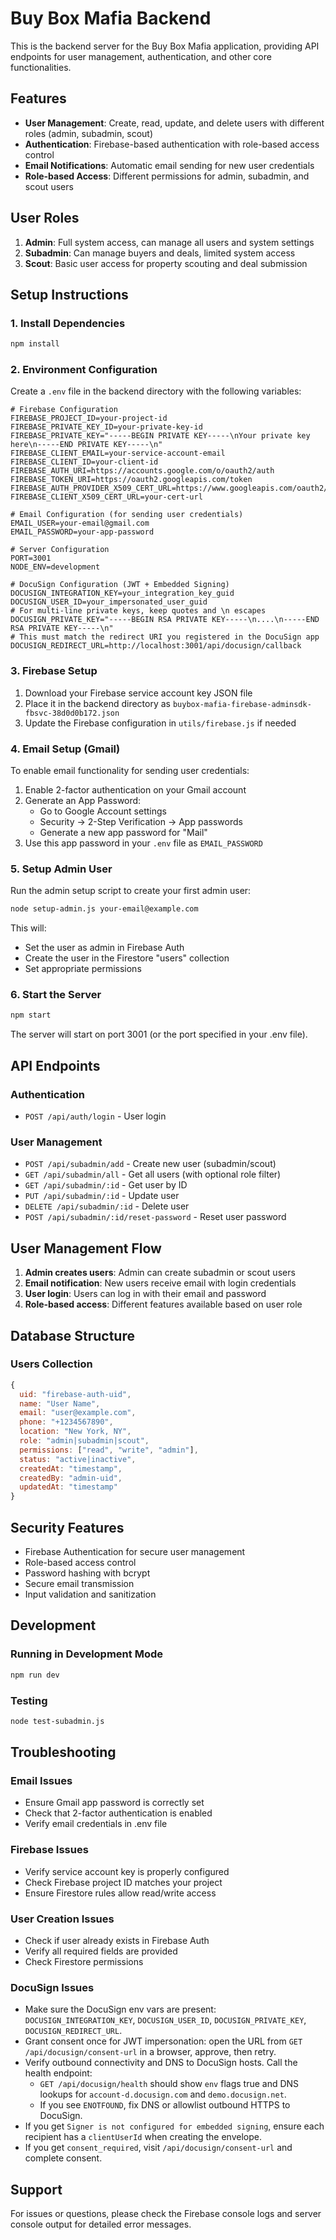 # Buy Box Mafia Backend

This is the backend server for the Buy Box Mafia application, providing API endpoints for user management, authentication, and other core functionalities.

## Features

- **User Management**: Create, read, update, and delete users with different roles (admin, subadmin, scout)
- **Authentication**: Firebase-based authentication with role-based access control
- **Email Notifications**: Automatic email sending for new user credentials
- **Role-based Access**: Different permissions for admin, subadmin, and scout users

## User Roles

1. **Admin**: Full system access, can manage all users and system settings
2. **Subadmin**: Can manage buyers and deals, limited system access
3. **Scout**: Basic user access for property scouting and deal submission

## Setup Instructions

### 1. Install Dependencies

```bash
npm install
```

### 2. Environment Configuration

Create a `.env` file in the backend directory with the following variables:

```env
# Firebase Configuration
FIREBASE_PROJECT_ID=your-project-id
FIREBASE_PRIVATE_KEY_ID=your-private-key-id
FIREBASE_PRIVATE_KEY="-----BEGIN PRIVATE KEY-----\nYour private key here\n-----END PRIVATE KEY-----\n"
FIREBASE_CLIENT_EMAIL=your-service-account-email
FIREBASE_CLIENT_ID=your-client-id
FIREBASE_AUTH_URI=https://accounts.google.com/o/oauth2/auth
FIREBASE_TOKEN_URI=https://oauth2.googleapis.com/token
FIREBASE_AUTH_PROVIDER_X509_CERT_URL=https://www.googleapis.com/oauth2/v1/certs
FIREBASE_CLIENT_X509_CERT_URL=your-cert-url

# Email Configuration (for sending user credentials)
EMAIL_USER=your-email@gmail.com
EMAIL_PASSWORD=your-app-password

# Server Configuration
PORT=3001
NODE_ENV=development

# DocuSign Configuration (JWT + Embedded Signing)
DOCUSIGN_INTEGRATION_KEY=your_integration_key_guid
DOCUSIGN_USER_ID=your_impersonated_user_guid
# For multi-line private keys, keep quotes and \n escapes
DOCUSIGN_PRIVATE_KEY="-----BEGIN RSA PRIVATE KEY-----\n....\n-----END RSA PRIVATE KEY-----\n"
# This must match the redirect URI you registered in the DocuSign app
DOCUSIGN_REDIRECT_URL=http://localhost:3001/api/docusign/callback
```

### 3. Firebase Setup

1. Download your Firebase service account key JSON file
2. Place it in the backend directory as `buybox-mafia-firebase-adminsdk-fbsvc-38d0d0b172.json`
3. Update the Firebase configuration in `utils/firebase.js` if needed

### 4. Email Setup (Gmail)

To enable email functionality for sending user credentials:

1. Enable 2-factor authentication on your Gmail account
2. Generate an App Password:
   - Go to Google Account settings
   - Security → 2-Step Verification → App passwords
   - Generate a new app password for "Mail"
3. Use this app password in your `.env` file as `EMAIL_PASSWORD`

### 5. Setup Admin User

Run the admin setup script to create your first admin user:

```bash
node setup-admin.js your-email@example.com
```

This will:
- Set the user as admin in Firebase Auth
- Create the user in the Firestore "users" collection
- Set appropriate permissions

### 6. Start the Server

```bash
npm start
```

The server will start on port 3001 (or the port specified in your .env file).

## API Endpoints

### Authentication
- `POST /api/auth/login` - User login

### User Management
- `POST /api/subadmin/add` - Create new user (subadmin/scout)
- `GET /api/subadmin/all` - Get all users (with optional role filter)
- `GET /api/subadmin/:id` - Get user by ID
- `PUT /api/subadmin/:id` - Update user
- `DELETE /api/subadmin/:id` - Delete user
- `POST /api/subadmin/:id/reset-password` - Reset user password

## User Management Flow

1. **Admin creates users**: Admin can create subadmin or scout users
2. **Email notification**: New users receive email with login credentials
3. **User login**: Users can log in with their email and password
4. **Role-based access**: Different features available based on user role

## Database Structure

### Users Collection
```javascript
{
  uid: "firebase-auth-uid",
  name: "User Name",
  email: "user@example.com",
  phone: "+1234567890",
  location: "New York, NY",
  role: "admin|subadmin|scout",
  permissions: ["read", "write", "admin"],
  status: "active|inactive",
  createdAt: "timestamp",
  createdBy: "admin-uid",
  updatedAt: "timestamp"
}
```

## Security Features

- Firebase Authentication for secure user management
- Role-based access control
- Password hashing with bcrypt
- Secure email transmission
- Input validation and sanitization

## Development

### Running in Development Mode

```bash
npm run dev
```

### Testing

```bash
node test-subadmin.js
```

## Troubleshooting

### Email Issues
- Ensure Gmail app password is correctly set
- Check that 2-factor authentication is enabled
- Verify email credentials in .env file

### Firebase Issues
- Verify service account key is properly configured
- Check Firebase project ID matches your project
- Ensure Firestore rules allow read/write access

### User Creation Issues
- Check if user already exists in Firebase Auth
- Verify all required fields are provided
- Check Firestore permissions

### DocuSign Issues
- Make sure the DocuSign env vars are present: `DOCUSIGN_INTEGRATION_KEY`, `DOCUSIGN_USER_ID`, `DOCUSIGN_PRIVATE_KEY`, `DOCUSIGN_REDIRECT_URL`.
- Grant consent once for JWT impersonation: open the URL from `GET /api/docusign/consent-url` in a browser, approve, then retry.
- Verify outbound connectivity and DNS to DocuSign hosts. Call the health endpoint:
  - `GET /api/docusign/health` should show `env` flags true and DNS lookups for `account-d.docusign.com` and `demo.docusign.net`.
  - If you see `ENOTFOUND`, fix DNS or allowlist outbound HTTPS to DocuSign.
- If you get `Signer is not configured for embedded signing`, ensure each recipient has a `clientUserId` when creating the envelope.
- If you get `consent_required`, visit `/api/docusign/consent-url` and complete consent.

## Support

For issues or questions, please check the Firebase console logs and server console output for detailed error messages. 